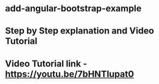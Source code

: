# add-angular-bootstrap-example
# Step by Step explanation and Video Tutorial
# Video Tutorial link - https://youtu.be/7bHNTlupat0
